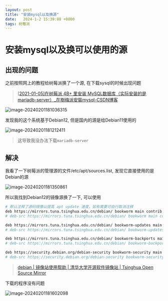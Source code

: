 ```yaml
---
layout: post
title: "安装mysql以及换源" 
date:   2024-1-2 15:39:08 +0800
tags: 树莓派
---
```


# 安装mysql以及换可以使用的源

## 出现的问题

之前按照网上的教程给树莓派换了一个源, 在下载sysql的时候出现问题

> [[2021-01-05\]在树莓派 4B+ 里安装 MySQL数据库（实际安装的是 mariadb-server）_在樹梅派安裝mysql-CSDN博客](https://blog.csdn.net/qq_18301257/article/details/112209931)

![image-20240201181036315](https://picture-01-1316374204.cos.ap-beijing.myqcloud.com/image/202402011810375.png)

发现我的这个系统基于Debian12, 但是国内的源是给Debian11使用的

![image-20240201181212411](https://picture-01-1316374204.cos.ap-beijing.myqcloud.com/image/202402011812462.png)

> 这导致我没办法下载`mariadb-server`

## 解决

我看了一下树莓派的管理源的文件/etc/apt/sources.list, 发现它直接使用的是Debian的源

![image-20240201181350861](https://picture-01-1316374204.cos.ap-beijing.myqcloud.com/image/202402011813937.png)

所以我找到Debian12的镜像源换了一下, 可以使用

```bash
# 默认注释了源码镜像以提高 apt update 速度，如有需要可自行取消注释
deb https://mirrors.tuna.tsinghua.edu.cn/debian/ bookworm main contrib non-free non-free-firmware
# deb-src https://mirrors.tuna.tsinghua.edu.cn/debian/ bookworm main contrib non-free non-free-firmware

deb https://mirrors.tuna.tsinghua.edu.cn/debian/ bookworm-updates main contrib non-free non-free-firmware
# deb-src https://mirrors.tuna.tsinghua.edu.cn/debian/ bookworm-updates main contrib non-free non-free-firmware

deb https://mirrors.tuna.tsinghua.edu.cn/debian/ bookworm-backports main contrib non-free non-free-firmware
# deb-src https://mirrors.tuna.tsinghua.edu.cn/debian/ bookworm-backports main contrib non-free non-free-firmware

deb https://security.debian.org/debian-security bookworm-security main contrib non-free non-free-firmware
# deb-src https://security.debian.org/debian-security bookworm-security main contrib non-free non-free-firmware
```

> [debian | 镜像站使用帮助 | 清华大学开源软件镜像站 | Tsinghua Open Source Mirror](https://mirrors.tuna.tsinghua.edu.cn/help/debian/)

下载的程序没有问题

![image-20240201181602098](https://picture-01-1316374204.cos.ap-beijing.myqcloud.com/image/202402011816223.png)

